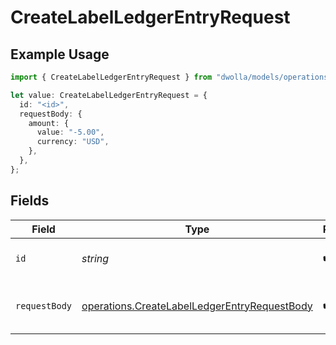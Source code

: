 # CreateLabelLedgerEntryRequest

## Example Usage

```typescript
import { CreateLabelLedgerEntryRequest } from "dwolla/models/operations";

let value: CreateLabelLedgerEntryRequest = {
  id: "<id>",
  requestBody: {
    amount: {
      value: "-5.00",
      currency: "USD",
    },
  },
};
```

## Fields

| Field                                                                                                        | Type                                                                                                         | Required                                                                                                     | Description                                                                                                  |
| ------------------------------------------------------------------------------------------------------------ | ------------------------------------------------------------------------------------------------------------ | ------------------------------------------------------------------------------------------------------------ | ------------------------------------------------------------------------------------------------------------ |
| `id`                                                                                                         | *string*                                                                                                     | :heavy_check_mark:                                                                                           | The Id of the Label to update.                                                                               |
| `requestBody`                                                                                                | [operations.CreateLabelLedgerEntryRequestBody](../../models/operations/createlabelledgerentryrequestbody.md) | :heavy_check_mark:                                                                                           | Parameters to create a label ledger entry                                                                    |